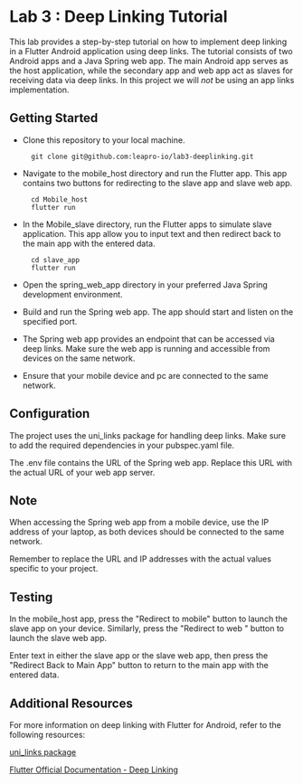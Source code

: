 
# Lab 3 :  Deep Linking Tutorial

This lab provides a step-by-step tutorial on how to implement deep linking in a Flutter Android application using deep links. The tutorial consists of two Android apps and a Java Spring web app. The main Android app serves as the host application, while the secondary app and web app act as slaves for receiving data via deep links. In this project we will *not* be using an app links implementation.



## Getting Started

- Clone this repository to your local machine.

        git clone git@github.com:leapro-io/lab3-deeplinking.git


- Navigate to the mobile_host directory and run the Flutter app. This app contains two buttons for redirecting to the slave app and slave web app.



        cd Mobile_host
        flutter run

- In the Mobile_slave directory, run the Flutter apps to simulate slave application. This app allow you to input text and then redirect back to the main app with the entered data.


        cd slave_app
        flutter run


- Open the spring_web_app directory in your preferred Java Spring development environment.

- Build and run the Spring web app. The app should start and listen on the specified port.

- The Spring web app provides an endpoint that can be accessed via deep links. Make sure the web app is running and accessible from devices on the same network.


- Ensure that your mobile device and pc  are connected to the same network.


## Configuration

The project uses the uni_links package for handling deep links. Make sure to add the required dependencies in your pubspec.yaml file.

The .env file contains the URL of the Spring web app. Replace this URL with the actual URL of your web app server.


## Note

When accessing the Spring web app from a mobile device, use the IP address of your laptop, as both devices should be connected to the same network.

Remember to replace the URL and IP addresses with the actual values specific to your project.


## Testing

In the mobile_host app, press the "Redirect to mobile" button to launch the slave app on your device. Similarly, press the "Redirect to web " button to launch the slave web app.

Enter text in either the slave app or the slave web app, then press the "Redirect Back to Main App" button to return to the main app with the entered data.
    



## Additional Resources

For more information on deep linking with Flutter for Android, refer to the following resources:

[uni_links package](https://pub.dev/packages/uni_links)

[Flutter Official Documentation - Deep Linking](https://docs.flutter.dev/cookbook/navigation/set-up-app-links)
